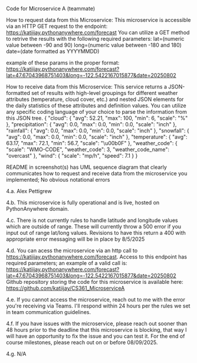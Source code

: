 Code for Microservice A (teammate)

How to request data from this Microservice: 
This microservice is accessible via an HTTP GET request to the endpoint: https://katiijay.pythonanywhere.com/forecast 
You can utilize a GET method to retrive the results with the following required parameters: 
lat=(numeric value between -90 and 90)
long=(numeric value between -180 and 180)
date=(date formatted as YYYYMMDD)

example of these params in the proper format: https://katiijay.pythonanywhere.com/forecast?lat=47.67043968751403&long=-122.5422167015877&date=20250802

How to receive data from this Microservice: 
This service returns a JSON-formatted set of results with high-level groupings for different weather attributes (temperature, cloud cover, etc.) and nested JSON elements for the daily statistics of these attributes and definition values. 
You can utilize any specific coding language of your choice to parse the information from this JSON tree. 
{
    "cloud": {
        "avg": 52.21,
        "max": 100,
        "min": 6,
        "scale": "%"
    },
    "precipitation": {
        "avg": 0.0,
        "max": 0.0,
        "min": 0.0,
        "scale": "inch"
    },
    "rainfall": {
        "avg": 0.0,
        "max": 0.0,
        "min": 0.0,
        "scale": "inch"
    },
    "snowfall": {
        "avg": 0.0,
        "max": 0.0,
        "min": 0.0,
        "scale": "inch"
    },
    "temperature": {
        "avg": 63.17,
        "max": 72.1,
        "min": 56.7,
        "scale": "\u00b0F"
    },
    "weather_code": {
        "scale": "WMO-CODE",
        "weather_code": 3,
        "weather_code_name": "overcast"
    },
    "wind": {
        "scale": "mp/h",
        "speed": 7.1
    }
}


README in screenshot(s) has UML sequence diagram that clearly communicates how to request and receive data from the microservice you implemented; No obvious notational errors

4.a. Alex Pettigrew

4.b. This microservice is fully operational and is live, hosted on PythonAnywhere domain. 

4.c. There is not currently rules to handle latitude and longitude values which are outside of range. These will currently throw a 500 error if you input out of range lat/long values. Revisions to have this return a 400 with appropriate error messaging will be in place by 8/5/2025

4.d. You can acess the microservice via an http call to https://katiijay.pythonanywhere.com/forecast. Access to this endpoint has required parameters; an example of a valid call is: https://katiijay.pythonanywhere.com/forecast?lat=47.67043968751403&long=-122.5422167015877&date=20250802
Github repository storing the code for this microservice is available here: https://github.com/katiijay/CS361_MicroserviceA 

4.e. If you cannot access the microservice, reach out to me with the error you're receiving via Teams. I'll respond within 24 hours per the rules we set in team communication guidelines. 

4.f. If you have issues with the microservice, please reach out sooner than 48 hours prior to the deadline that this microservice is blocking, that way I will have an opportunity to fix the issue and you can test it. For the end of course milestones, please reach out on or before 08/09/2025. 

4.g. N/A

